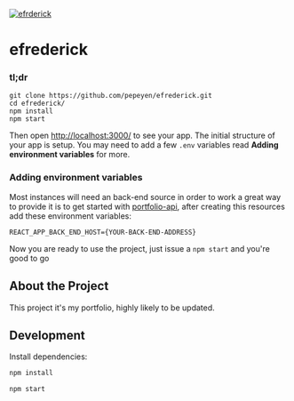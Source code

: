 [![efrderick](https://raw.githubusercontent.com/pepeyen/efrederick/master/.github/images/project-thumbnail.png)](https://efrederick.dev)

# efrederick

### tl;dr

 ```
git clone https://github.com/pepeyen/efrederick.git
cd efrederick/
npm install
npm start
```

Then open [http://localhost:3000/](http://localhost:3000/) to see your app. The initial structure of your app is setup. You may need to add a few `.env` variables read **Adding environment variables** for more.

### Adding environment variables

Most instances will need an back-end source in order to work a great way to provide it is to get started with [portfolio-api](https://github.com/pepeyen/portfolio-api), after creating this resources add these environment variables:

```
REACT_APP_BACK_END_HOST={YOUR-BACK-END-ADDRESS}
```

Now you are ready to use the project, just issue a `npm start` and you're good to go

## About the Project

This project it's my portfolio, highly likely to be updated.

## Development

Install dependencies:

```sh
npm install
```

```sh
npm start
```
